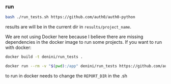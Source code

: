 ### run

```bash
bash ./run_tests.sh https://github.com/auth0/auth0-python 
```

results are will be in the current dir in `results/project_name`.

We are not using Docker here because I believe there are missing dependencies in the docker image to run some projects. If you want to run with docker:

```bash
docker build -t denini/run_tests .
```

```bash
docker run --rm -v "$(pwd):/app" denini/run_tests https://github.com/auth0/auth0-python
```

to run in docker needs to change the `REPORT_DIR` in the .sh